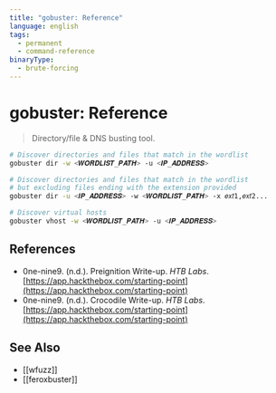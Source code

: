 ```yaml
---
title: "gobuster: Reference"
language: english
tags:
  - permanent
  - command-reference
binaryType:
  - brute-forcing
---
```


# gobuster: Reference

> Directory/file & DNS busting tool.

```bash
# Discover directories and files that match in the wordlist
gobuster dir -w <𝑾𝑶𝑹𝑫𝑳𝑰𝑺𝑻_𝑷𝑨𝑻𝑯> -u <𝑰𝑷_𝑨𝑫𝑫𝑹𝑬𝑺𝑺>

# Discover directories and files that match in the wordlist
# but excluding files ending with the extension provided
gobuster dir -u <𝑰𝑷_𝑨𝑫𝑫𝑹𝑬𝑺𝑺> -w <𝑾𝑶𝑹𝑫𝑳𝑰𝑺𝑻_𝑷𝑨𝑻𝑯> -x 𝑒𝑥𝑡1,𝑒𝑥𝑡2...

# Discover virtual hosts
gobuster vhost -w <𝑾𝑶𝑹𝑫𝑳𝑰𝑺𝑻_𝑷𝑨𝑻𝑯> -u <𝑰𝑷_𝑨𝑫𝑫𝑹𝑬𝑺𝑺>
```

## References

- 0ne-nine9. (n.d.). <span class="reference-title">Preignition Write-up</span>. _HTB Labs_. [https://app.hackthebox.com/starting-point](https://app.hackthebox.com/starting-point)
- 0ne-nine9. (n.d.). <span class="reference-title">Crocodile Write-up</span>. _HTB Labs_. [https://app.hackthebox.com/starting-point](https://app.hackthebox.com/starting-point)

## See Also

- [[wfuzz]]
- [[feroxbuster]]
